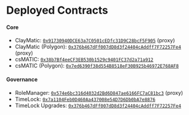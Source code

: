 # Deployed Contracts

#### Core

- ClayMatic: [`0x91730940DCE63a7C0501cEDfc31D9C28bcF5F905`](https://etherscan.io/address/0x91730940DCE63a7C0501cEDfc31D9C28bcF5F905) (proxy)
- ClayMatic (Polygon): [`0x376b467dFf007dD8d3f24404cAddff7F72257Fe4`](https://polygonscan.com/address/0x376b467dff007dd8d3f24404caddff7f72257fe4) (proxy)
- csMATIC: [`0x38b7Bf4eeCF3EB530b1529c9401FC37d2a71a912`](https://etherscan.io/token/0x38b7bf4eecf3eb530b1529c9401fc37d2a71a912)
- csMATIC (Polygon): [`0x7ed6390f38d554B8518eF30B925b46972E768AF8`](https://polygonscan.com/token/0x7ed6390f38d554B8518eF30B925b46972E768AF8)

#### Governance

- RoleManager: [`0x574e6bc316d4032d2Bd6D847ae6166FC7aC81bc3`](https://etherscan.io/address/0x574e6bc316d4032d2Bd6D847ae6166FC7aC81bc3) (proxy)
- TimeLock: [`0x7a1104Feb0D460Aa437008e54D7D6Db0bA7e8876`](https://etherscan.io/address/0x7a1104Feb0D460Aa437008e54D7D6Db0bA7e8876)
- TimeLock Upgrades: [`0x376b467dFf007dD8d3f24404cAddff7F72257Fe4`](https://etherscan.io/address/0x376b467dFf007dD8d3f24404cAddff7F72257Fe4)